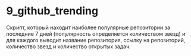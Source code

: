 # 9_github_trending
Скрипт, который находит наиболее популярные репозитории за последние 7 дней (популярность определяется количеством звезд) и для каждого выводит название репозитория, ссылку на репозиторий, количество звезд и количество открытых задач.
